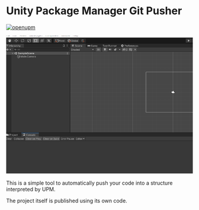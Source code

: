 # Unity Package Manager Git Pusher

[![openupm](https://img.shields.io/npm/v/com.gemserk.upmgitpusher?label=openupm&registry_uri=https://package.openupm.com)](https://openupm.com/packages/com.gemserk.upmgitpusher/)

![Demo](images~/example.gif?raw=true "Demo")

This is a simple tool to automatically push your code into a structure interpreted by UPM.

The project itself is published using its own code.